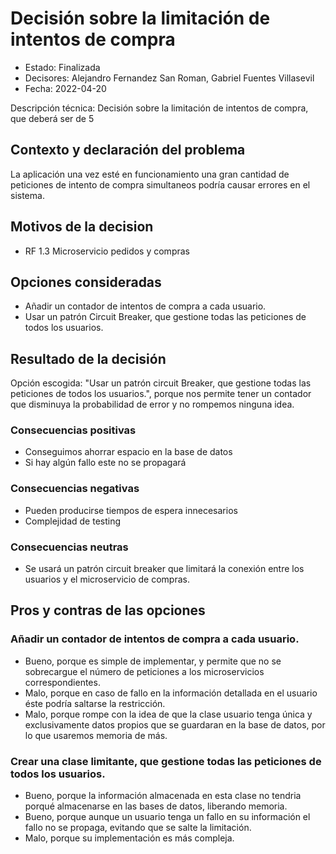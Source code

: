# Decisión sobre la limitación de intentos de compra

* Estado: Finalizada
* Decisores: Alejandro Fernandez San Roman, Gabriel Fuentes Villasevil 
* Fecha: 2022-04-20 

Descripción técnica: Decisión sobre la limitación de intentos de compra, que deberá ser de 5

## Contexto y declaración del problema

La aplicación una vez esté en funcionamiento una gran cantidad de peticiones de intento de compra simultaneos podría causar errores en el sistema.

## Motivos de la decision 

* RF 1.3 Microservicio pedidos y compras

## Opciones consideradas

* Añadir un contador de intentos de compra a cada usuario.
* Usar un patrón Circuit Breaker, que gestione todas las peticiones de todos los usuarios.

## Resultado de la decisión

Opción escogida: "Usar un patrón circuit Breaker, que gestione todas las peticiones de todos los usuarios.", porque nos permite tener un contador que disminuya la probabilidad de error y no rompemos ninguna idea.

### Consecuencias positivas 

* Conseguimos ahorrar espacio en la base de datos
* Si hay algún fallo este no se propagará

### Consecuencias negativas 

* Pueden producirse tiempos de espera innecesarios
* Complejidad de testing

### Consecuencias neutras

* Se usará un patrón circuit breaker que limitará la conexión entre los usuarios y el microservicio de compras.

## Pros y contras de las opciones 

### Añadir un contador de intentos de compra a cada usuario.

* Bueno, porque es simple de implementar, y permite que no se sobrecargue el número de peticiones a los microservicios correspondientes.
* Malo, porque en caso de fallo en la información detallada en el usuario éste podría saltarse la restricción.
* Malo, porque rompe con la idea de que la clase usuario tenga única y exclusivamente datos propios que se guardaran en la base de datos, por lo que usaremos memoria de más.

### Crear una clase limitante, que gestione todas las peticiones de todos los usuarios.

* Bueno, porque la información almacenada en esta clase no tendria porqué almacenarse en las bases de datos, liberando memoria.
* Bueno, porque aunque un usuario tenga un fallo en su información el fallo no se propaga, evitando que se salte la limitación.
* Malo, porque su implementación es más compleja.
